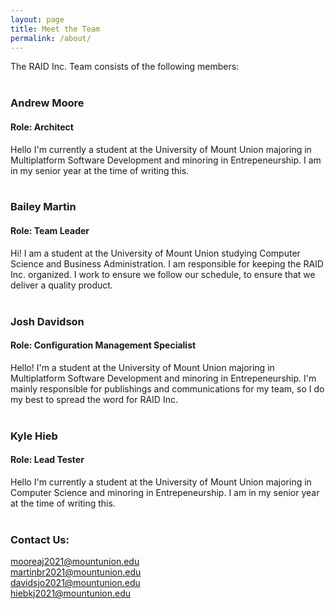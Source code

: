 ```yaml
---
layout: page
title: Meet the Team
permalink: /about/
---
```


The RAID Inc. Team consists of the following members:
<br/> <br/>

### Andrew Moore
#### Role: Architect
Hello I'm currently a student at the University of Mount Union majoring in Multiplatform Software Development and minoring in Entrepeneurship. I am in my senior year at the time of writing this. <br/> <br/>

### Bailey Martin
#### Role: Team Leader
Hi! I am a student at the University of Mount Union studying Computer Science and Business Administration. I am responsible for keeping the RAID Inc. organized. I work to ensure we follow our schedule, to ensure that we deliver a quality product. <br/> <br/>

### Josh Davidson
#### Role: Configuration Management Specialist
Hello! I'm a student at the University of Mount Union majoring in Multiplatform Software Development and minoring in Entrepeneurship. I'm mainly responsible for publishings and communications for my team, so I do my best to spread the word for RAID Inc. <br/> <br/>

### Kyle Hieb
#### Role: Lead Tester
Hello I'm currently a student at the University of Mount Union majoring in Computer Science and minoring in Entrepeneurship. I am in my senior year at the time of writing this. <br/> <br/>

### Contact Us:

[mooreaj2021@mountunion.edu](mailto:mooreaj2021@mountunion.edu) <br>
[martinbr2021@mountunion.edu](mailto:martinbr2021@mountunion.edu) <br>
[davidsjo2021@mountunion.edu](mailto:davidsjo2021@mountunion.edu) <br>
[hiebkj2021@mountunion.edu](mailto:hiebkj2021@mountunion.edu) <br>

